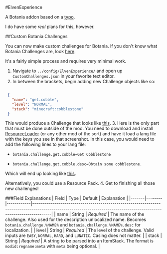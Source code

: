 #ElvenExperience

A Botania addon based on a [typo](https://www.reddit.com/r/feedthebeast/comments/3hiou2/looking_for_feedback_for_a_new_concept_for/cu7s9e9).

I do have some *real* plans for this, however.

##Custom Botania Challenges

You can now make custom challenges for Botania. If you don't know what Botania Challenges are, look [here](http://botaniamod.net/changelog.php#r1-6-196).

It's a fairly simple process and requires very minimal work.

1. Navigate to `../config/ElvenExperience/` and open up `CustomChallenges.json` in your favorite text editor.
2. In between the brackets, begin adding new Challenge objects like so:
 ```json
 
  {
    "name": "get.cobble",
    "level": "NORMAL",
    "stack": "minecraft:cobblestone"
  }
 ```
 This would produce a Challenge that looks like [this](http://i.imgur.com/wEjBBzP.png).
3. Here is the only part that must be done outside of the mod. You need to download and install [ResourceLoader](http://minecraft.curseforge.com/mc-mods/226447-resource-loader) (or any other mod of the sort) and have it load a lang file with the keys you see in that screenshot.
 In this case, you would need to add the following lines to your lang file:
 
 * `botania.challenge.get.cobble=Get Cobblestone`
 
 * `botania.challenge.get.cobble.desc=Obtain some cobblestone.`
 
 Which will end up looking like [this](http://i.imgur.com/sroQY6Y.png).
 
 Alternatively, you could use a Resource Pack.
4. Get to finishing all those new challenges!

###Field Explanations
| Field | Type   | Default    | Explanation                                                                                                                                                         |
|-------|--------|------------|---------------------------------------------------------------------------------------------------------------------------------------------------------------------|
| name  | String | *Required* | The name of the challenge. Also used for the description unlocalized name. Becomes `botania.challenge.%NAME%` and `botania.challenge.%NAME%.desc` for localization. |
| level | String | *Required* | The level of the challenge. Valid inputs are `EASY`, `NORMAL`, `HARD`, and `LUNATIC`. Casing does not matter.                                                       |
| stack | String | *Required* | A string to be parsed into an ItemStack. The format is `modid:regname:meta` with `meta` being optional.                                                             |